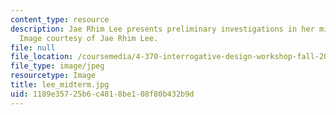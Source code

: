 ```yaml
---
content_type: resource
description: Jae Rhim Lee presents preliminary investigations in her midterm presentation.
  Image courtesy of Jae Rhim Lee.
file: null
file_location: /coursemedia/4-370-interrogative-design-workshop-fall-2005/1189e35725b6c4818be108f80b432b9d_lee_midterm.jpg
file_type: image/jpeg
resourcetype: Image
title: lee_midterm.jpg
uid: 1189e357-25b6-c481-8be1-08f80b432b9d
---
```

